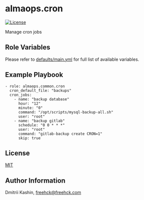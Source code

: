 almaops.cron
=========

[![License](https://img.shields.io/badge/license-MIT%20License-brightgreen.svg)](https://opensource.org/licenses/MIT)

Manage cron jobs

Role Variables
--------------

Please refer to [defaults/main.yml](./defaults/main.yml) for full list of available variables.


Example Playbook
----------------

```
- role: almaops.common.cron
  cron_default_file: "backups"
  cron_jobs:
    - name: "backup database"
      hour: "12"
      minute: "0"
      command: "/opt/scripts/mysql-backup-all.sh"
      user: "root"
    - name: "backup gitlab"
      schedule: "0 0 * * *"
      user: "root"
      command: "gitlab-backup create CRON=1"
      skip: true
```

License
-------
[MIT](./LICENSE)

Author Information
------------------
Dmitrii Kashin, <freehck@freehck.com>
